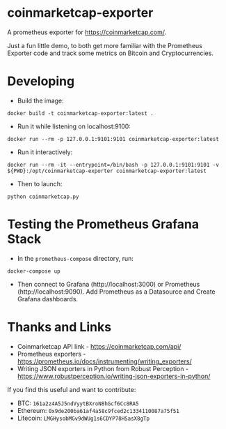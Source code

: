 # coinmarketcap-exporter

A prometheus exporter for <https://coinmarketcap.com/>.

Just a fun little demo, to both get more familiar with the Prometheus Exporter code and track some metrics on Bitcoin and Cryptocurrencies. 

# Developing

- Build the image:

```
docker build -t coinmarketcap-exporter:latest .
```

- Run it while listening on localhost:9100:

```
docker run --rm -p 127.0.0.1:9101:9101 coinmarketcap-exporter:latest
```

- Run it interactively:

```
docker run --rm -it --entrypoint=/bin/bash -p 127.0.0.1:9101:9101 -v ${PWD}:/opt/coinmarketcap-exporter coinmarketcap-exporter:latest
```

- Then to launch:

```
python coinmarketcap.py
```

# Testing the Prometheus Grafana Stack

- In the `prometheus-compose` directory, run:

```
docker-compose up
```

- Then connect to Grafana (http://localhost:3000) or Prometheus (http://localhost:9090). Add Prometheus as a Datasource and Create Grafana dashboards.

# Thanks and Links

- Coinmarketcap API link - <https://coinmarketcap.com/api/>
- Prometheus exporters - <https://prometheus.io/docs/instrumenting/writing_exporters/>
- Writing JSON exporters in Python from Robust Perception - <https://www.robustperception.io/writing-json-exporters-in-python/>

If you find this useful and want to contribute:

- BTC: `161a2z4A5J5ndVyytBXroN8hGcf6Cc8RA5`
- Ethereum: `0x9de200ba61af4a58c9fced2c1334110087a75f51`
- Litecoin: `LMGHysobMGv9dWUg1s6CDYP78HSasX8gTp`
